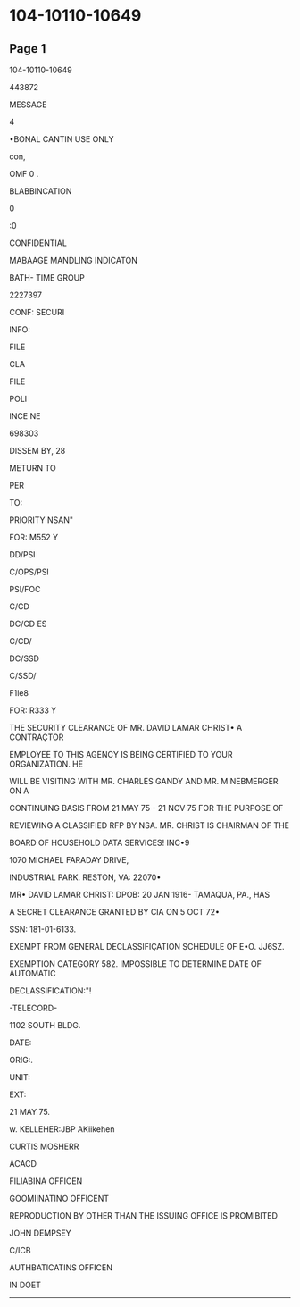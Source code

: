 # 104-10110-10649

## Page 1

104-10110-10649

443872

MESSAGE

4

•BONAL CANTIN USE ONLY

con,

OMF 0 .

BLABBINCATION

0

:0

CONFIDENTIAL

MABAAGE MANDLING INDICATON

BATH- TIME GROUP

2227397

CONF: SECURI

INFO:

FILE

CLA

FILE

POLI

INCE NE

698303

DISSEM BY, 28

METURN TO

PER

TO:

PRIORITY NSAN"

FOR: M552 Y

DD/PSI

C/OPS/PSI

PSI/FOC

C/CD

DC/CD ES

C/CD/

DC/SSD

C/SSD/

F1le8

FOR: R333 Y

THE SECURITY CLEARANCE OF MR. DAVID LAMAR CHRIST• A CONTRAÇTOR

EMPLOYEE TO THIS AGENCY IS BEING CERTIFIED TO YOUR ORGANIZATION. HE

WILL BE VISITING WITH MR. CHARLES GANDY AND MR. MINEBMERGER ON A

CONTINUING BASIS FROM 21 MAY 75 - 21 NOV 75 FOR THE PURPOSE OF

REVIEWING A CLASSIFIED RFP BY NSA. MR. CHRIST IS CHAIRMAN OF THE

BOARD OF HOUSEHOLD DATA SERVICES! INC•9

1070 MICHAEL FARADAY DRIVE,

INDUSTRIAL PARK. RESTON, VA: 22070•

MR• DAVID LAMAR CHRIST: DPOB: 20 JAN 1916- TAMAQUA, PA., HAS

A SECRET CLEARANCE GRANTED BY CIA ON 5 OCT 72•

SSN: 181-01-6133.

EXEMPT FROM GENERAL DECLASSIFIÇATION SCHEDULE OF E•O. JJ6SZ.

EXEMPTION CATEGORY 582. IMPOSSIBLE TO DETERMINE DATE OF AUTOMATIC

DECLASSIFICATION:"!

-TELECORD-

1102 SOUTH BLDG.

DATE:

ORIG:.

UNIT:

EXT:

21 MAY 75.

w. KELLEHER:JBP AKiikehen

CURTIS MOSHERR

ACACD

FILIABINA OFFICEN

GOOMIINATINO OFFICENT

REPRODUCTION BY OTHER THAN THE ISSUING OFFICE IS PROMIBITED

JOHN DEMPSEY

C/ICB

AUTHBATICATINS OFFICEN

IN DOET

---

